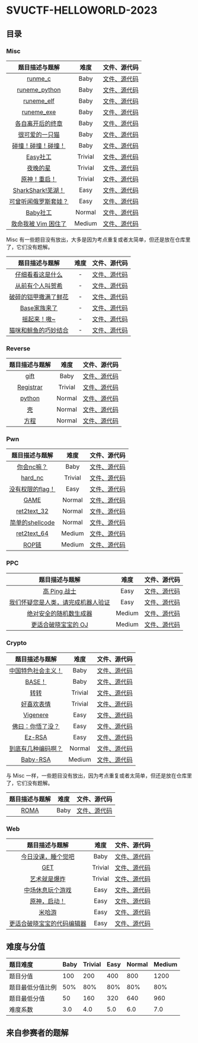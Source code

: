 # SVUCTF-HELLOWORLD-2023

## 目录

### Misc

|                       题目描述与题解                        |  难度   |                       文件、源代码                       |
|:-----------------------------------------------------------:|:-------:|:--------------------------------------------------:|
|        [runme_c](challenges/misc/runme_c/README.md)         |  Baby   |   [文件、源代码](challenges/misc/runme_c/attachments)    |
|   [runeme_python](challenges/misc/runme_python/README.md)   |  Baby   | [文件、源代码](challenges/misc/runme_python/attachments) |
|      [runeme_elf](challenges/misc/runme_elf/README.md)      |  Baby   |     [文件、源代码](challenges/misc/runme_elf/build)      |
|      [runeme_exe](challenges/misc/runme_exe/README.md)      |  Baby   |     [文件、源代码](challenges/misc/runme_exe/build)      |
|     [各自离开后的终章](challenges/misc/love/README.md)      |  Baby   |     [文件、源代码](challenges/misc/love/attachments)     |
|       [很可爱的一只猫](challenges/misc/cat/README.md)       |  Baby   |     [文件、源代码](challenges/misc/cat/attachments)      |
|      [碰撞！碰撞！碰撞！](challenges/misc/peng/README.md)      |  Baby   |     [文件、源代码](challenges/misc/peng/attachments)     |
|      [Easy社工](challenges/misc/easy_osint/README.md)       | Trivial |  [文件、源代码](challenges/misc/easy_osint/attachments)  |
|        [夜晚的星](challenges/misc/evening/README.md)        | Trivial |   [文件、源代码](challenges/misc/evening/attachments)    |
|      [原神！重启！](challenges/misc/yuanshen/README.md)       | Trivial |   [文件、源代码](challenges/misc/yuanshen/attachments)   |
|     [SharkShark!芜湖！](challenges/misc/shark/README.md)     |  Easy   |    [文件、源代码](challenges/misc/shark/attachments)     |
|     [可曾听闻俄罗斯套娃？](challenges/misc/tw/README.md)     |  Easy   |      [文件、源代码](challenges/misc/tw/attachments)      |
|      [Baby社工](challenges/misc/baby_osint/README.md)       | Normal  |  [文件、源代码](challenges/misc/baby_osint/attachments)  |
| [救命我被 Vim 困住了](challenges/misc/vim_escape/README.md) | Medium  |     [文件、源代码](challenges/misc/vim_escape/build)     |

Misc 有一些题目没有放出，大多是因为考点重复或者太简单，但还是放在仓库里了，它们没有题解。

|                       题目描述与题解                       | 难度 |                     文件、源代码                     |
|:------------------------------------------------------:|:----:|:----------------------------------------------:|
|     [仔细看看这是什么](challenges/misc/file/README.md)     |  -   |   [文件、源代码](challenges/misc/file/attachments)   |
|     [从前有个人叫贺希](challenges/misc/hex/README.md)      |  -   |   [文件、源代码](challenges/misc/hex/attachments)    |
|  [破碎的铠甲撒满了鲜花](challenges/misc/kaisa/README.md)   |  -   |  [文件、源代码](challenges/misc/kaisa/attachments)   |
|       [Base家族来了](challenges/misc/base/README.md)       |  -   |   [文件、源代码](challenges/misc/base/attachments)   |
|       [摇起来！嗷~](challenges/misc/base2/README.md)        |  -   |  [文件、源代码](challenges/misc/base2/attachments)   |
| [猫咪和鲸鱼的巧妙结合](challenges/misc/cat_fish/README.md) |  -   | [文件、源代码](challenges/misc/cat_fish/attachments) |

### Reverse

|                   题目描述与题解                    |  难度   |                       文件、源代码                       |
|:---------------------------------------------------:|:-------:|:--------------------------------------------------:|
|      [gift](challenges/reverse/gift/README.md)      |  Baby   |      [文件、源代码](challenges/reverse/gift/build)       |
| [Registrar](challenges/reverse/Registrar/README.md) | Trivial | [文件、源代码](challenges/reverse/Registrar/attachments) |
|    [python](challenges/reverse/python/README.md)    | Normal  |     [文件、源代码](challenges/reverse/python/build)      |
|       [壳](challenges/reverse/UPX/README.md)        | Normal  |       [文件、源代码](challenges/reverse/UPX/build)       |
|       [方程](challenges/reverse/z3/README.md)       | Normal  |       [文件、源代码](challenges/reverse/z3/build)        |

### Pwn

|                    题目描述与题解                     |  难度   |                   文件、源代码                   |
|:-----------------------------------------------------:|:-------:|:------------------------------------------:|
|       [你会nc嘛？](challenges/pwn/nc/README.md)        |  Baby   |     [文件、源代码](challenges/pwn/nc/build)      |
|      [hard_nc](challenges/pwn/hard_nc/README.md)      | Trivial |   [文件、源代码](challenges/pwn/hard_nc/build)   |
|   [没有权限的flag！](challenges/pwn/SUID/README.md)    |  Easy   |    [文件、源代码](challenges/pwn/SUID/build)     |
|         [GAME](challenges/pwn/GAME/README.md)         | Normal  |    [文件、源代码](challenges/pwn/GAME/build)     |
|  [ret2text_32](challenges/pwn/ret2text_32/README.md)  | Normal  | [文件、源代码](challenges/pwn/ret2text_32/build) |
| [简单的shellcode](challenges/pwn/shellcode/README.md) | Normal  |  [文件、源代码](challenges/pwn/shellcode/build)  |
|  [ret2text_64](challenges/pwn/ret2text_64/README.md)  | Medium  | [文件、源代码](challenges/pwn/ret2text_64/build) |
|         [ROP链](challenges/pwn/ROP/README.md)         | Medium  |     [文件、源代码](challenges/pwn/ROP/build)     |

### PPC

|                            题目描述与题解                             |  难度  |                   文件、源代码                    |
|:------------------------------------------------------------------:|:------:|:-------------------------------------------:|
|           [高 Ping 战士](challenges/ppc/pwntools/README.md)           |  Easy  |   [文件、源代码](challenges/ppc/pwntools/build)   |
| [我们怀疑您是人类，请完成机器人验证](challenges/ppc/captcha/README.md) |  Easy  |   [文件、源代码](challenges/ppc/captcha/build)    |
|        [绝对安全的随机数生成器](challenges/ppc/prng/README.md)        | Medium |     [文件、源代码](challenges/ppc/prng/build)     |
|     [更适合破晓宝宝的 OJ](challenges/ppc/online_judge/README.md)      | Medium | [文件、源代码](challenges/ppc/online_judge/build) |

### Crypto

|                     题目描述与题解                     |  难度   |                      文件、源代码                      |
|:------------------------------------------------------:|:-------:|:------------------------------------------------:|
| [中国特色社会主义！](challenges/crypto/CHain/README.md) |  Baby   |  [文件、源代码](challenges/crypto/CHain/attachments)   |
|       [BASE！](challenges/crypto/BASE/README.md)        |  Baby   |   [文件、源代码](challenges/crypto/BASE/attachments)   |
|                       [转转](<>)                       | Trivial |                   [文件、源代码](<>)                   |
|     [好喜欢表情](challenges/crypto/EMO/README.md)      | Trivial |   [文件、源代码](challenges/crypto/EMO/attachments)    |
|    [Vigenere](challenges/crypto/Vigenere/README.md)    |  Easy   | [文件、源代码](challenges/crypto/Vigenere/attachments) |
|    [佛曰：你悟了没？](challenges/crypto/fo/README.md)    |  Easy   |    [文件、源代码](challenges/crypto/fo/attachments)    |
|       [Ez-RSA](challenges/crypto/RSA/README.md)        |  Easy   |   [文件、源代码](challenges/crypto/RSA/attachments)    |
| [到底有几种编码啊？](challenges/crypto/code/README.md)  | Normal  |   [文件、源代码](challenges/crypto/code/attachments)   |
|    [Baby-RSA](challenges/crypto/baby_rsa/README.md)    | Medium  | [文件、源代码](challenges/crypto/baby_rsa/attachments) |

与 Misc 一样，一些题目没有放出，因为考点重复或者太简单，但还是放在仓库里了，它们没有题解。

|              题目描述与题解              | 难度 |                    文件、源代码                    |
|:----------------------------------------:|:----:|:--------------------------------------------:|
| [ROMA](challenges/crypto/ROMA/README.md) | Baby | [文件、源代码](challenges/crypto/ROMA/attachments) |

### Web

|                           题目描述与题解                           |  难度   |                       文件、源代码                        |
|:------------------------------------------------------------------:|:-------:|:---------------------------------------------------:|
|     [今日没课，睡个觉吧](challenges/web/view_source/README.md)      |  Baby   |     [文件、源代码](challenges/web/view_source/build)      |
|                [GET](challenges/web/get/README.md)                 | Trivial |         [文件、源代码](challenges/web/get/build)          |
|           [艺术就是爆炸](challenges/web/crack/README.md)           | Trivial |        [文件、源代码](challenges/web/crack/build)         |
|     [中场休息玩个游戏](challenges/web/missile_trail/README.md)     |  Easy   |    [文件、源代码](challenges/web/missile_trail/build)     |
|    [原神，启动！](challenges/web/non_pressable_button/README.md)     |  Easy   | [文件、源代码](challenges/web/non_pressable_button/build) |
|               [米哈游](challenges/web/md5/README.md)               |  Easy   |         [文件、源代码](challenges/web/md5/build)          |
| [更适合破晓宝宝的代码编辑器](challenges/web/code_editor/README.md) |  Easy   |     [文件、源代码](challenges/web/code_editor/build)      |

## 难度与分值

| 题目难度         | Baby | Trivial | Easy | Normal | Medium |
|:-------------|------|---------|------|--------|--------|
| 题目分值         | 100  | 200     | 400  | 800    | 1200   |a
| 题目最低分值比例 | 50%  | 80%     | 80%  | 80%    | 80%    |
| 题目最低分值     | 50  | 160     | 320  | 640    | 960    |
| 难度系数         | 3.0  | 4.0     | 5.0  | 6.0    | 7.0    |

## 来自参赛者的题解
